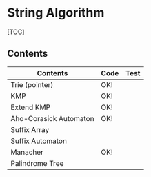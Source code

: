# String Algorithm



[TOC]



## Contents

| Contents               | Code | Test |
| ---------------------- | ---- | ---- |
| Trie (pointer)         | OK!  |      |
| KMP                    | OK!  |      |
| Extend KMP             | OK!  |      |
| Aho-Corasick Automaton | OK!  |      |
| Suffix Array           |      |      |
| Suffix Automaton       |      |      |
| Manacher               | OK!  |      |
| Palindrome Tree        |      |      |
